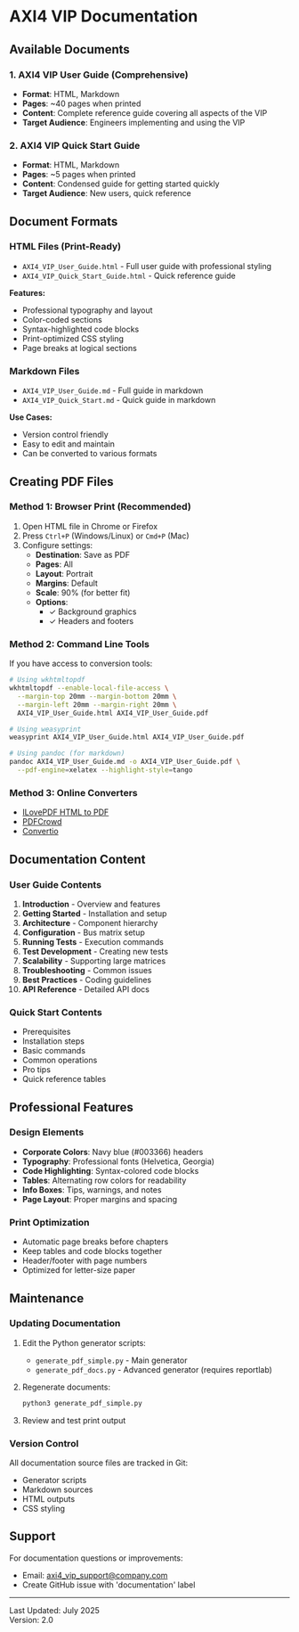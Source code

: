 # AXI4 VIP Documentation

## Available Documents

### 1. **AXI4 VIP User Guide** (Comprehensive)
- **Format**: HTML, Markdown
- **Pages**: ~40 pages when printed
- **Content**: Complete reference guide covering all aspects of the VIP
- **Target Audience**: Engineers implementing and using the VIP

### 2. **AXI4 VIP Quick Start Guide**
- **Format**: HTML, Markdown  
- **Pages**: ~5 pages when printed
- **Content**: Condensed guide for getting started quickly
- **Target Audience**: New users, quick reference

## Document Formats

### HTML Files (Print-Ready)
- `AXI4_VIP_User_Guide.html` - Full user guide with professional styling
- `AXI4_VIP_Quick_Start_Guide.html` - Quick reference guide

**Features:**
- Professional typography and layout
- Color-coded sections
- Syntax-highlighted code blocks
- Print-optimized CSS styling
- Page breaks at logical sections

### Markdown Files
- `AXI4_VIP_User_Guide.md` - Full guide in markdown
- `AXI4_VIP_Quick_Start.md` - Quick guide in markdown

**Use Cases:**
- Version control friendly
- Easy to edit and maintain
- Can be converted to various formats

## Creating PDF Files

### Method 1: Browser Print (Recommended)

1. Open HTML file in Chrome or Firefox
2. Press `Ctrl+P` (Windows/Linux) or `Cmd+P` (Mac)
3. Configure settings:
   - **Destination**: Save as PDF
   - **Pages**: All
   - **Layout**: Portrait
   - **Margins**: Default
   - **Scale**: 90% (for better fit)
   - **Options**: 
     - ✓ Background graphics
     - ✓ Headers and footers

### Method 2: Command Line Tools

If you have access to conversion tools:

```bash
# Using wkhtmltopdf
wkhtmltopdf --enable-local-file-access \
  --margin-top 20mm --margin-bottom 20mm \
  --margin-left 20mm --margin-right 20mm \
  AXI4_VIP_User_Guide.html AXI4_VIP_User_Guide.pdf

# Using weasyprint
weasyprint AXI4_VIP_User_Guide.html AXI4_VIP_User_Guide.pdf

# Using pandoc (for markdown)
pandoc AXI4_VIP_User_Guide.md -o AXI4_VIP_User_Guide.pdf \
  --pdf-engine=xelatex --highlight-style=tango
```

### Method 3: Online Converters

- [ILovePDF HTML to PDF](https://www.ilovepdf.com/html-to-pdf)
- [PDFCrowd](https://pdfcrowd.com/)
- [Convertio](https://convertio.co/html-pdf/)

## Documentation Content

### User Guide Contents
1. **Introduction** - Overview and features
2. **Getting Started** - Installation and setup
3. **Architecture** - Component hierarchy
4. **Configuration** - Bus matrix setup
5. **Running Tests** - Execution commands
6. **Test Development** - Creating new tests
7. **Scalability** - Supporting large matrices
8. **Troubleshooting** - Common issues
9. **Best Practices** - Coding guidelines
10. **API Reference** - Detailed API docs

### Quick Start Contents
- Prerequisites
- Installation steps
- Basic commands
- Common operations
- Pro tips
- Quick reference tables

## Professional Features

### Design Elements
- **Corporate Colors**: Navy blue (#003366) headers
- **Typography**: Professional fonts (Helvetica, Georgia)
- **Code Highlighting**: Syntax-colored code blocks
- **Tables**: Alternating row colors for readability
- **Info Boxes**: Tips, warnings, and notes
- **Page Layout**: Proper margins and spacing

### Print Optimization
- Automatic page breaks before chapters
- Keep tables and code blocks together
- Header/footer with page numbers
- Optimized for letter-size paper

## Maintenance

### Updating Documentation

1. Edit the Python generator scripts:
   - `generate_pdf_simple.py` - Main generator
   - `generate_pdf_docs.py` - Advanced generator (requires reportlab)

2. Regenerate documents:
   ```bash
   python3 generate_pdf_simple.py
   ```

3. Review and test print output

### Version Control

All documentation source files are tracked in Git:
- Generator scripts
- Markdown sources
- HTML outputs
- CSS styling

## Support

For documentation questions or improvements:
- Email: axi4_vip_support@company.com
- Create GitHub issue with 'documentation' label

---
Last Updated: July 2025  
Version: 2.0
